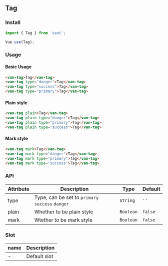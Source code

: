 ## Tag

### Install
``` javascript
import { Tag } from 'vant';

Vue.use(Tag);
```

### Usage

#### Basic Usage

```html
<van-tag>Tag</van-tag>
<van-tag type="danger">Tag</van-tag>
<van-tag type="success">Tag</van-tag>
<van-tag type="primary">Tag</van-tag>
```

#### Plain style

```html
<van-tag plain>Tag</van-tag>
<van-tag plain type="danger">Tag</van-tag>
<van-tag plain type="primary">Tag</van-tag>
<van-tag plain type="success">Tag</van-tag>
```

#### Mark style

```html
<van-tag mark>Tag</van-tag>
<van-tag mark type="danger">Tag</van-tag>
<van-tag mark type="primary">Tag</van-tag>
<van-tag mark type="success">Tag</van-tag>
```

### API

| Attribute | Description | Type | Default |
|-----------|-----------|-----------|-------------|
| type | Type, can be set to `primary` `success` `danger` | `String` | `''`|
| plain | Whether to be plain style | `Boolean` | `false` |
| mark | Wtether to be mark style | `Boolean` | `false` |

### Slot

| name | Description |
|-----------|-----------|
| - | Default slot |
